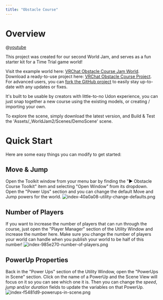 ```yaml
---
title: "Obstacle Course"
---
```

# Overview

@[youtube](https://www.youtube.com/watch?v=id3VqPUy_rY)

This project was created for our second World Jam, and serves as a fun starter kit for a Time Trial game world!

Visit the example world here: [VRChat Obstacle Course Jam World](https://vrchat.com/home/world/wrld_39c422c4-ab87-4cc1-a4d1-390af2e45c74).
Download a ready-to-use project here: [VRChat Obstacle Course Project](https://github.com/vrchat/VRChat-Obstacle-Jam/releases/download/1.0.3/obstacle-jam-public_v1.0.3.zip).
For advanced users, you can [fork the GitHub project](https://github.com/vrchat/VRChat-Obstacle-Jam) to easily stay up-to-date with any updates or fixes.

It's built to be usable by creators with little-to-no Udon experience, you can just snap together a new course using the existing models, or creating / importing your own.

To explore the scene, simply download the latest version, and Build & Test the 'Assets/_WorldJam2/Scenes/DemoScene' scene.

# Quick Start
Here are some easy things you can modify to get started:

## Move & Jump
Open the Toolkit window from your menu bar by finding the "▶ Obstacle Course Toolkit" item and selecting "Open Window" from its dropdown. Open the "Power Ups" section and you can change the default Move and Jump powers for the world.
![index-40a0a08-utility-change-defaults.png](/creators.vrchat.com/images/worlds/index-40a0a08-utility-change-defaults.png)

## Number of Players
If you want to increase the number of players that can run through the course, just open the "Player Manager" section of the Utility Window and increase the number here. Make sure you change the number of players your world can handle when you publish your world to be half of this number!
![index-985e270-number-of-players.png](/creators.vrchat.com/images/worlds/index-985e270-number-of-players.png)

## PowerUp Properties
Back in the "Power Ups" section of the Utility Window, open the "PowerUps in Scene" section. Click on the name of a PowerUp and the Scene View will focus on it so you can see which one it is. Then you can change the _speed_, _jump_ and/or _duration_ fields to update the variables on that PowerUp.
![index-f5481d9-powerups-in-scene.png](/creators.vrchat.com/images/worlds/index-f5481d9-powerups-in-scene.png)
